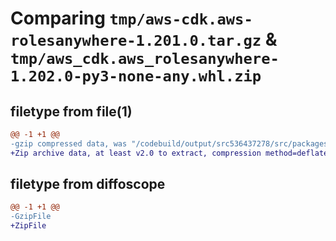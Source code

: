 # Comparing `tmp/aws-cdk.aws-rolesanywhere-1.201.0.tar.gz` & `tmp/aws_cdk.aws_rolesanywhere-1.202.0-py3-none-any.whl.zip`

## filetype from file(1)

```diff
@@ -1 +1 @@
-gzip compressed data, was "/codebuild/output/src536437278/src/packages/@aws-cdk/aws-rolesanywhere/dist/python/aws-cdk.aws-rolesanywhere-1.201.0.tar", last modified: Wed May 10 17:09:16 2023, max compression
+Zip archive data, at least v2.0 to extract, compression method=deflate
```

## filetype from diffoscope

```diff
@@ -1 +1 @@
-GzipFile
+ZipFile
```

